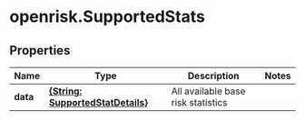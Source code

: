# openrisk.SupportedStats

## Properties

Name | Type | Description | Notes
------------ | ------------- | ------------- | -------------
**data** | [**{String: SupportedStatDetails}**](SupportedStatDetails.md) | All available base risk statistics | 


